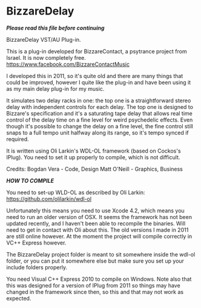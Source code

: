 BizzareDelay
============

***Please read this file before continuing***

BizzareDelay VST/AU Plug-in.

This is a plug-in developed for BizzareContact, a psytrance project from Israel. It is now completely free. 
https://www.facebook.com/BizzareContactMusic

I developed this in 2011, so it's quite old and there are many things that could be improved, however I quite like the plug-in
and have been using it as my main delay plug-in for my music. 

It simulates two delay racks in one: the top one is a straightforward stereo delay with independent controls for each delay. The top one
is designed to Bizzare's specification and it's a saturating tape delay that allows real time control of the delay time on a fine level
for weird psychedelic effects. Even though it's possible to change the delay on a fine level, the fine control still snaps to a full
tempo unit halfway along its range, so it's tempo synced if required.

It is written using Oli Larkin's WDL-OL framework (based on Cockos's IPlug). You need to set it up properly to compile, which is not difficult.

Credits: 
Bogdan Vera - Code, Design
Matt O'Neill - Graphics, Business

***HOW TO COMPILE***

You need to set-up WLD-OL as described by Oli Larkin:
https://github.com/olilarkin/wdl-ol

Unfortunately this means you need to use Xcode 4.2, which means you need to run an older version of OSX. It seems the framework has not been updated recently, and I haven't been able
to recompile the binaries. Will need to get in contact with Oli about this. The old versions I made in 2011 are still online however. At the moment the project will compile correctly in VC++ Express however.

The BizzareDelay project folder is meant to sit somewhere inside the wdl-ol folder, or you can put it somewhere else but make sure you set up your include folders properly. 

You need Visual C++ Express 2010 to compile on Windows. Note also that this was designed for a version of IPlug from 2011 so things
may have changed in the framework since then, so this and that may not work as expected.
